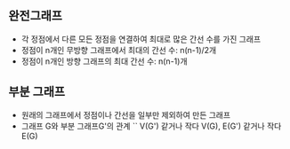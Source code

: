 ## 완전그래프
* 각 정점에서 다른 모든 정점을 연결하여 최대로 많은 간선 수를 가진 그래프
* 정점이 n개인 무방향 그래프에서 최대의 간선 수: n(n-1)/2개
* 정점이 n개인 방향 그래프의 최대 간선 수: n(n-1)개

## 부분 그래프
* 원래의 그래프에서 정점이나 간선을 일부만 제외하여 만든 그래프
* 그래프 G와 부분 그래프G'의 관계
`` V(G') 같거나 작다 V(G), E(G') 같거나 작다 E(G)
